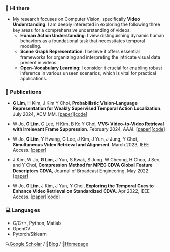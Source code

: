 ### 👋 Hi there

- My research focuses on Computer Vision, specifically **Video Understanding**. I am deeply interested in exploring the following three key areas for a comprehensive understanding of videos:
  - **Human Action Understanding**: I view distinguishing dynamic human behaviors as a foundational task that necessitates temporal modeling.
  - **Scene Graph Representation**: I believe it offers essential frameworks for organizing and interpreting the intricate visual data present in videos.
  - **Open-Vocabulary Learning**: I consider it crucial for enabling robust inference in various unseen scenarios, which is vital for practical applications.


### 📃 Publications
- **G Lim**, H Kim, J Kim Y Choi, **Probabilistic Vision-Language Representation for Weakly Supervised Temporal Action Localization**. July 2024, ACM MM. [[paper]()][[code]()]

- W Jo, **G Lim**, G Lee, H Kim, B Ko Y Choi, **VVS: Video-to-Video Retrieval with Irrelevant Frame Suppression**. February 2024, AAAI. [[paper](https://ojs.aaai.org/index.php/AAAI/article/view/28046)][[code](https://github.com/sejong-rcv/VVS)]
- W Jo, **G Lim**, Y Hwang, G Lee, J Kim, J Yun, J Jung, Y Choi, **Simultaneous Video Retrieval and Alignment**. March 2023, IEEE Access. [[paper](https://ieeexplore.ieee.org/abstract/document/10077393)]
- J Kim, W Jo, **G Lim**, J Yun, S Kwak, S Jung, W Cheong, H Choo, J Seo, and Y Choi, **Compression Method for MPEG CDVA Global Feature Descriptors CDVA**, Journal of Broadcast Engineering. May 2022. [[paper](https://koreascience.kr/article/JAKO202218262157225.page)]
- W Jo, **G Lim**, J Kim, J Yun, Y Choi, **Exploring the Temporal Cues to Enhance Video Retrieval on Standardized CDVA**. Apr 2022, IEEE Access. [[paper](https://ieeexplore.ieee.org/abstract/document/9754362)][[code](https://github.com/sejong-rcv/2022.Paper.TNIP)]

### 💻 Languages
- C/C++, Python, Matlab
- OpenCV
- Pytorch/Sklearn

🔍[Google Scholar](https://scholar.google.co.kr/citations?user=o-W04rAAAAAJ&hl=ko) / 📅[Blog](https://taek-guen.tistory.com/) / 📝[Homepage](https://sites.google.com/view/taekguen/)
